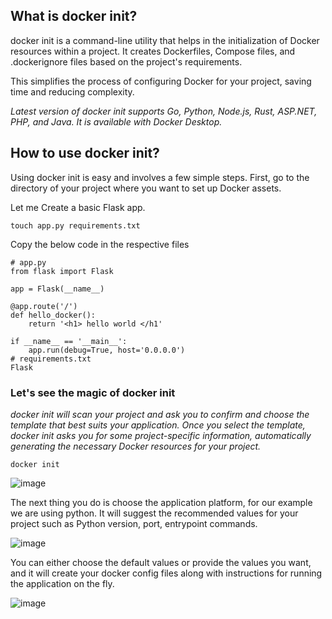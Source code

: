 ## What is docker init?

docker init is a command-line utility that helps in the initialization of Docker resources within a project. It creates Dockerfiles, Compose files, and .dockerignore files based on the project's requirements.

This simplifies the process of configuring Docker for your project, saving time and reducing complexity.

*Latest version of docker init supports Go, Python, Node.js, Rust, ASP.NET, PHP, and Java. It is available with Docker Desktop.*

## How to use docker init?

Using docker init is easy and involves a few simple steps. First, go to the directory of your project where you want to set up Docker assets.

Let me Create a basic Flask app.

```
touch app.py requirements.txt
```

Copy the below code in the respective files

```
# app.py
from flask import Flask

app = Flask(__name__)

@app.route('/')
def hello_docker():
    return '<h1> hello world </h1'

if __name__ == '__main__':
    app.run(debug=True, host='0.0.0.0')
# requirements.txt
Flask
```

### Let's see the magic of docker init

*docker init will scan your project and ask you to confirm and choose the template that best suits your application. Once you select the template, docker init asks you for some project-specific information, automatically generating the necessary Docker resources for your project.*

```
docker init
```

![image](https://github.com/user-attachments/assets/126d84f7-f4ee-49cd-baaa-4e4d548f8d82)

The next thing you do is choose the application platform, for our example we are using python. It will suggest the recommended values for your project such as Python version, port, entrypoint commands.

![image](https://github.com/user-attachments/assets/25607be7-f628-45cd-83df-0e36685bc28a)

You can either choose the default values or provide the values you want, and it will create your docker config files along with instructions for running the application on the fly.

![image](https://github.com/user-attachments/assets/5daf9e2d-ed78-4322-9d2f-9c3f5f51e137)
